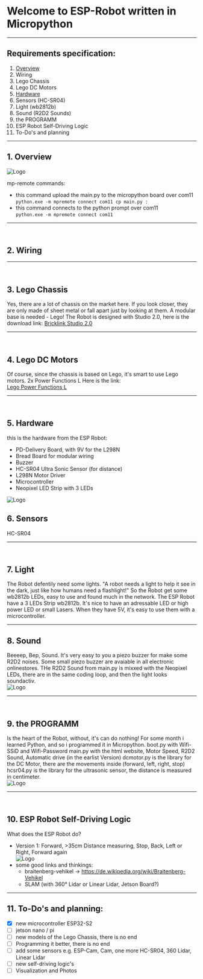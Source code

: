 # Welcome to ESP-Robot written in Micropython
***
## Requirements specification:
1. [Overview](#Overview)
2. Wiring
3. Lego Chassis
4. Lego DC Motors
5. [Hardware](#hardware)
6. Sensors (HC-SR04)
7. Light (wb2812b)
8. Sound (R2D2 Sounds)
9. the PROGRAMM
10. ESP Robot Self-Driving Logic
11. To-Do's and planning
***
## 1. Overview
![Logo](photos/ESP-Robot-Micropython4-html.jpg)

mp-remote commands:  
- this command upload the main.py to the micropython board over com11  
`python.exe -m mpremote connect com11 cp main.py :`  
- this command connects to the python prompt over com11  
`python.exe -m mpremote connect com11`

***
<br>

## 2. Wiring
***
<br>

## 3. Lego Chassis
Yes, there are a lot of chassis on the market here. If you look closer, they are only made of sheet metal or fall apart just by looking at them. A modular base is needed - Lego!
The Robot is designed with Studio 2.0, here is the download link:
[Bricklink Studio 2.0](https://www.bricklink.com/v3/studio/download.page)
***
<br>

## 4. Lego DC Motors
Of course, since the chassis is based on Lego, it's smart to use Lego motors.
2x Power Functions L
Here is the link:  
[Lego Power Functions L](https://www.bricklink.com/v2/catalog/catalogitem.page?S=88003-1)
***
<br>

<a name="hardware"></a>
## 5. Hardware
this is the hardware from the ESP Robot:
- PD-Delivery Board, with 9V for the L298N
- Bread Board for modular wiring
- Buzzer
- HC-SR04 Ultra Sonic Sensor (for distance)
- L298N Motor Driver
- Microcontroller
- Neopixel LED Strip with 3 LEDs

![Logo](photos/USB-CPowerDelivery.png)  

## 6. Sensors
HC-SR04
***
<br>


## 7. Light
The Robot defentily need some lights. "A robot needs a light to help it see in the dark, just like how humans need a flashlight!"
So the Robot get some wb2812b LEDs, easy to use and found much in the network. The ESP Robot have a 3 LEDs Strip wb2812b.
It's nice to have an adressable LED or high power LED or small Lasers. When they have 5V, it's easy to use them with a microcontroller.
***
## 8. Sound
Beeeep, Bep, Sound. It's very easy to you a piezo buzzer for make some R2D2 noises.
Some small piezo buzzer are avaiable in all electronic onlinestores.
THe R2D2 Sound from main.py is mixxed with the Neopixel LEDs, there are in the same coding loop, and then the light looks soundactiv.  
![Logo](photos/Buzzer.png)  
***  
<br>

## 9. the PROGRAMM
Is the heart of the Robot, without, it's can do nothing!
For some month i learned Python, and so i programmed it in Micropython.
boot.py with Wifi-SSiD and Wifi-Password
main.py with the html website, Motor Speed, R2D2 Sound, Automatic drive (in the earlist Version)
dcmotor.py is the library for the DC Motor, there are the movements inside (forward, left, right, stop)
hcsr04.py is the library for the ultrasonic sensor, the distance is measured in centimeter.  
![Logo](photos/Touch-Controll-HTML.jpg)  
***
<br>

## 10. ESP Robot Self-Driving Logic
What does the ESP Robot do? 
- Version 1: Forward, >35cm Distance measuring, Stop, Back, Left or Right, Forward again  
![Logo](photos/Auto1.gif)  
- some good links and thinkings:  
  - braitenberg-vehikel -> https://de.wikipedia.org/wiki/Braitenberg-Vehikel  
  - SLAM (with 360° Lidar or Linear Lidar, Jetson Board?)
***  
## 11. To-Do's and planning:
- [x] new microcontroller ESP32-S2
- [ ] jetson nano / pi
- [ ] new models of the Lego Chassis, there is no end
- [ ] Programming it better, there is no end
- [ ] add some sensors e.g. ESP-Cam, Cam, one more HC-SR04, 360 Lidar, Linear Lidar
- [ ] new self-driving logic's
- [ ] Visualization and Photos